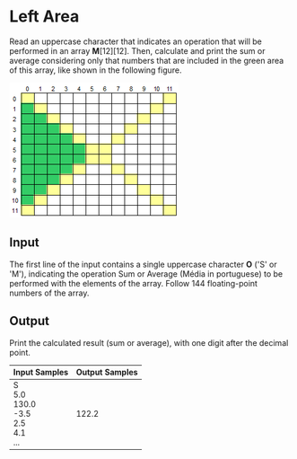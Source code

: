 # Left Area
Read an uppercase character that indicates an operation that will be performed in an array **M**[12][12]. Then, calculate and print the sum or average considering only that numbers that are included in the green area of this array, like shown in the following figure.

![Bidimentional Array](../../../gallery/images/problems/UOJ_1189.png)

## Input
The first line of the input contains a single uppercase character **O** ('S' or 'M'), indicating the operation Sum or Average (Média in portuguese) to be performed with the elements of the array. Follow 144 floating-point numbers of the array.

## Output
Print the calculated result (sum or average), with one digit after the decimal point.

|                     Input Samples                    | Output Samples |
|------------------------------------------------------|----------------|
| S<br> 5.0<br> 130.0<br> -3.5<br> 2.5<br> 4.1<br> ... | 122.2          |